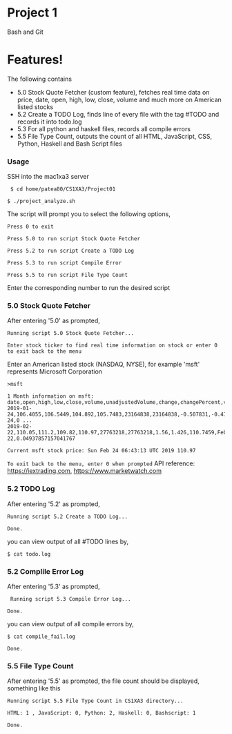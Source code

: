 # Project 1
Bash and Git
# Features!
The following contains
  - 5.0 Stock Quote Fetcher (custom feature), fetches real time data on price, date, open, high, low, close,
volume and much more on American listed stocks
  - 5.2 Create a TODO Log, finds line of every file with the tag #TODO and records it into todo.log
  - 5.3 For all python and haskell files, records all compile errors
  - 5.5 File Type Count, outputs the count of all HTML, JavaScript, CSS, Python, Haskell and Bash Script files
### Usage
SSH into the mac1xa3 server

``` $ cd home/patea80/CS1XA3/Project01```

``` $ ./project_analyze.sh ```

The script will prompt you to select the following options,

``` Press 0 to exit ``` 

``` Press 5.0 to run script Stock Quote Fetcher ```

``` Press 5.2 to run script Create a TODO Log ```

``` Press 5.3 to run script Compile Error ```

``` Press 5.5 to run script File Type Count ```

Enter the corresponding number to run the desired script
### 5.0 Stock Quote Fetcher
After entering '5.0' as prompted,

``` Running script 5.0 Stock Quote Fetcher... ```

``` Enter stock ticker to find real time information on stock or enter 0 to exit back to the menu ``` 

Enter an American listed stock (NASDAQ, NYSE), for example 'msft' represents Microsoft Corporation 

``` >msft ``` 

```
1 Month information on msft:
date,open,high,low,close,volume,unadjustedVolume,change,changePercent,vwap,label,changeOverTime
2019-01-24,106.4055,106.5449,104.892,105.7483,23164838,23164838,-0.507831,-0.478,105.5886,Jan 24,0 ...
2019-02-22,110.05,111.2,109.82,110.97,27763218,27763218,1.56,1.426,110.7459,Feb 22,0.04937857157041767  
```

 ``` Current msft stock price: Sun Feb 24 06:43:13 UTC 2019 110.97 ``` 

 ``` To exit back to the menu, enter 0 when prompted ```
API reference: https://iextrading.com, https://www.marketwatch.com

### 5.2 TODO Log
After entering '5.2' as prompted,

``` Running script 5.2 Create a TODO Log... ```

``` Done. ```

you can view output of all #TODO lines by,

``` $ cat todo.log ```

  ### 5.2 Complile Error Log
After entering '5.3' as prompted,

``` Running script 5.3 Compile Error Log...```

``` Done. ```

you can view output of all compile errors by,

``` $ cat compile_fail.log ```

``` Done. ```

### 5.5 File Type Count
After entering '5.5' as prompted, the file count should be displayed, something like this

``` Running script 5.5 File Type Count in CS1XA3 directory... ```

``` HTML: 1 , JavaScript: 0, Python: 2, Haskell: 0, Bashscript: 1 ```

``` Done. ```

